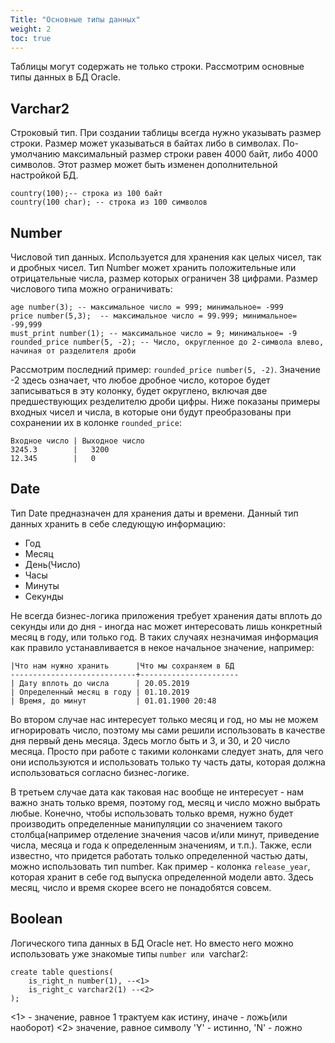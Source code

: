 ```yaml
---
Title: "Основные типы данных"
weight: 2
toc: true
---
```


Таблицы могут содержать не только строки. Рассмотрим основные типы
данных в БД Oracle.

## Varchar2

Строковый тип. При создании таблицы всегда нужно указывать размер
строки. Размер может указываться в байтах либо в символах. По-умолчанию
максимальный размер строки равен 4000 байт, либо 4000 символов. Этот
размер может быть изменен дополнительной настройкой БД.

    country(100);-- строка из 100 байт
    country(100 char); -- строка из 100 символов

## Number

Числовой тип данных. Используется для хранения как целых чисел, так и
дробных чисел. Тип Number может хранить положительные или отрицательные
числа, размер которых ограничен 38 цифрами. Размер числового типа можно
ограничивать:

    age number(3); -- максимальное число = 999; минимальное= -999
    price number(5,3);  -- максимальное число = 99.999; минимальное= -99,999
    must_print number(1); -- максимальное число = 9; минимальное= -9
    rounded_price number(5, -2); -- Число, округленное до 2-символа влево, начиная от разделителя дроби

Рассмотрим последний пример: `rounded_price number(5, -2)`. Значение -2
здесь означает, что любое дробное число, которое будет записываться в
эту колонку, будет округлено, включая две предшествующих резделителю
дроби цифры. Ниже показаны примеры входных чисел и числа, в которые они
будут преобразованы при сохранении их в колонке `rounded_price`:

    Входное число | Выходное число
    3245.3        |   3200
    12.345        |   0

## Date

Тип Date предназначен для хранения даты и времени. Данный тип данных
хранить в себе следующую информацию:

-   Год
-   Месяц
-   День(Число)
-   Часы
-   Минуты
-   Секунды

Не всегда бизнес-логика приложения требует хранения даты вплоть до
секунды или до дня - иногда нас может интересовать лишь конкретный месяц
в году, или только год. В таких случаях незначимая информация как
правило устанавливается в некое начальное значение, например:

    |Что нам нужно хранить      |Что мы сохраняем в БД
    ----------------------------+----------------------
    | Дату вплоть до числа      | 20.05.2019
    | Определенный месяц в году | 01.10.2019
    | Время, до минут           | 01.01.1900 20:48

Во втором случае нас интересует только месяц и год, но мы не можем
игнорировать число, поэтому мы сами решили использовать в качестве дня
первый день месяца. Здесь могло быть и 3, и 30, и 20 число месяца.
Просто при работе с такими колонками следует знать, для чего они
используются и использовать только ту часть даты, которая должна
использоваться согласно бизнес-логике.

В третьем случае дата как таковая нас вообще не интересует - нам важно
знать только время, поэтому год, месяц и число можно выбрать любые.
Конечно, чтобы использовать только время, нужно будет производить
определенные манипуляции со значением такого столбца(например отделение
значения часов и/или минут, приведение числа, месяца и года к
определенным значениям, и т.п.). Также, если известно, что придется
работать только определенной частью даты, можно использовать тип number.
Как пример - колонка `release_year`, которая хранит в себе год выпуска
определенной модели авто. Здесь месяц, число и время скорее всего не
понадобятся совсем.

## Boolean

Логического типа данных в БД Oracle нет. Но вместо него можно
использовать уже знакомые типы `number или `varchar2:

    create table questions(
        is_right_n number(1), --<1>
        is_right_c varchar2(1) --<2>
    );

\<1> - значение, равное 1 трактуем как истину, иначе - ложь(или
наоборот) \<2> значение, равное символу 'Y' - истинно, 'N' - ложно
